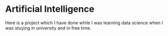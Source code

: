 # Artificial Intelligence

Here is a project which I have done while I was learning data science when I was stuying in university and in free time.

